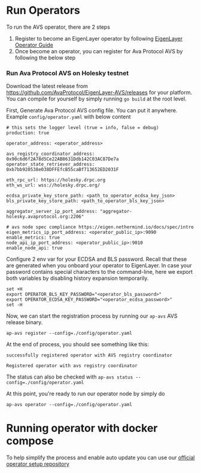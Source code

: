 # Run Operators

To run the AVS operator, there are 2 steps

1. Register to become an EigenLayer operator by following [EigenLayer Operator Guide](https://docs.eigenlayer.xyz/eigenlayer/operator-guides/operator-introduction)
2. Once become an operator, you can register for Ava Protocol AVS by following the below step

### Run Ava Protocol AVS on Holesky testnet

Download the latest release from https://github.com/AvaProtocol/EigenLayer-AVS/releases for your platform. You can compile for yourself by simply running `go build` at the root level.

First, Generate Ava Protocol AVS config file. You can put it anywhere. Example `config/operator.yaml` with below content

```
# this sets the logger level (true = info, false = debug)
production: true

operator_address: <operator_address>

avs_registry_coordinator_address: 0x90c6d6f2A78d5Ce22AB8631Ddb142C03AC87De7a
operator_state_retriever_address: 0xb7bb920538e038DFFEfcB55caBf713652ED2031F

eth_rpc_url: https://holesky.drpc.org
eth_ws_url: wss://holesky.drpc.org/

ecdsa_private_key_store_path: <path_to_operator_ecdsa_key_json>
bls_private_key_store_path: <path_to_operator_bls_key_json>

aggregator_server_ip_port_address: "aggregator-holesky.avaprotocol.org:2206"

# avs node spec compliance https://eigen.nethermind.io/docs/spec/intro
eigen_metrics_ip_port_address: <operator_public_ip>:9090
enable_metrics: true
node_api_ip_port_address: <operator_public_ip>:9010
enable_node_api: true
```

Configure 2 env var for your ECDSA and BLS password. Recall that these are generated when you onboard your operator to EigenLayer. In case your password contains special characters to the command-line, here we export both variables by disabling history expansion temporarily.
```
set +H
export OPERATOR_BLS_KEY_PASSWORD="<operator_bls_password>"
export OPERATOR_ECDSA_KEY_PASSWORD="<operator_ecdsa_password>"
set -H
```

Now, we can start the registration process by running our `ap-avs` AVS release binary.

```
ap-avs register --config=./config/operator.yaml
```

At the end of process, you should see something like this:

```
successfully registered operator with AVS registry coordinator

Registered operator with avs registry coordinator
```

The status can also be checked with `ap-avs status --config=./config/operator.yaml`

At this point, you're ready to run our operator node by simply do

```
ap-avs operator --config=./config/operator.yaml
```

# Running operator with docker compose

To help simplify the process and enable auto update you can use our [official
operator setup repository](https://github.com/AvaProtocol/ap-operator-setup)
